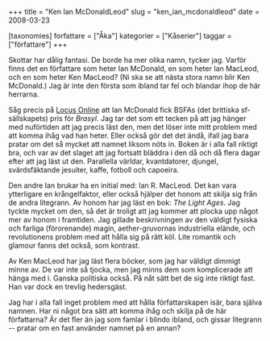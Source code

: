 +++
title = "Ken Ian McDonaldLeod"
slug = "ken_ian_mcdonaldleod"
date = 2008-03-23

[taxonomies]
forfattare = ["Åka"]
kategorier = ["Kåserier"]
taggar = ["författare"]
+++

Skottar har dålig fantasi. De borde ha mer olika namn, tycker jag. Varför
finns det en författare som heter Ian McDonald, en som heter Ian MacLeod, och
en som heter Ken MacLeod? (Ni ska se att nästa stora namn blir Ken McDonald.)
Jag är inte den första som ibland tar fel och blandar ihop de här herrarna.

Såg precis på [Locus Online](http://www.locusmag.com) att Ian McDonald fick
BSFAs (det brittiska sf-sällskapets) pris för _Brasyl_. Jag tar det som ett
tecken på att jag hänger med nuförtiden att jag precis läst den, men det
löser inte mitt problem med att komma ihåg vad han heter. Eller också gör det
det ändå, ifall jag bara pratar om det så mycket att namnet liksom nöts in.
Boken är i alla fall riktigt bra, och var av det slaget att jag fortsatt
bläddra i den då och då flera dagar efter att jag läst ut den. Parallella
världar, kvantdatorer, djungel, svärdsfäktande jesuiter, kaffe, fotboll och
capoeira.

Den andre Ian brukar ha en initial med: Ian R. MacLeod. Det kan vara
ytterligare en krångelfaktor, eller också hjälper det honom att skilja sig
från de andra litegrann. Av honom har jag läst en bok: _The Light Ages_. Jag
tyckte mycket om den, så det är troligt att jag kommer att plocka upp något
mer av honom i framtiden. Jag gillade beskrivningen av den väldigt fysiska
och farliga (förorenande) magin, aether-gruvornas industriella elände, och
revolutionens problem med att hålla sig på rätt köl. Lite romantik och
glamour fanns det också, som kontrast.

Av Ken MacLeod har jag läst flera böcker, som jag har väldigt dimmigt minne
av. De var inte så tjocka, men jag minns dem som komplicerade att hänga med
i. Ganska politiska också. På nåt sätt bet de sig inte riktigt fast. Han var
dock en trevlig hedersgäst.

Jag har i alla fall inget problem med att hålla författarskapen isär, bara
själva namnen. Har ni något bra sätt att komma ihåg och skilja på de här
författarna? Är det fler än jag som famlar i blindo ibland, och gissar
litegrann -- pratar om en fast använder namnet på en annan?
